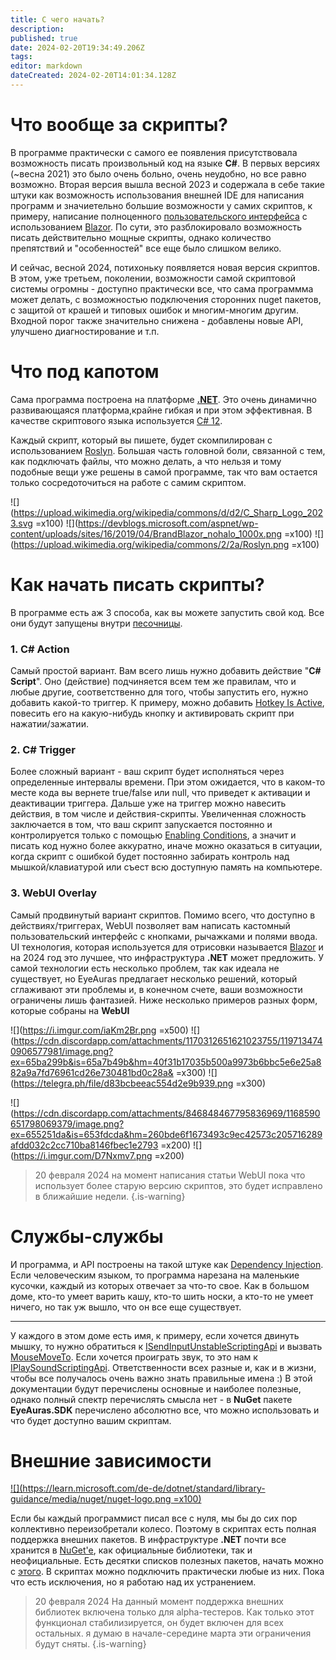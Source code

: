 ```yaml
---
title: С чего начать?
description: 
published: true
date: 2024-02-20T19:34:49.206Z
tags: 
editor: markdown
dateCreated: 2024-02-20T14:01:34.128Z
---
```


# Что вообще за скрипты?
В программе практически с самого ее появления присутствовала возможность писать произвольный код на языке **C#**. В первых версиях (~весна 2021) это было очень больно, очень неудобно, но все равно возможно. Вторая версия вышла весной 2023 и содержала в себе такие штуки как возможность использования внешней IDE для написания программ и значиетельно большие возможности у самих скриптов, к примеру, написание полноценного [пользовательского интерфейса](/en/overlays/custom-ui) с использованием [Blazor](https://dotnet.microsoft.com/en-us/apps/aspnet/web-apps/blazor). По сути, это разблокировало возможность писать действительно мощные скрипты, однако количество препятствий и "особенностей" все еще было слишком велико. 

И сейчас, весной 2024, потихоньку появляется новая версия скриптов. В этом, уже третьем, поколении, возможности самой скриптовой системы огромны - доступно практически все, что сама программма может делать, с возможностью подключения сторонних nuget пакетов, с защитой от крашей и типовых ошибок и многим-многим другим. Входной порог также значительно снижена - добавлены новые API, улучшено диагностирование и т.п.

# Что под капотом
Сама программа построена на платформе [**.NET**](https://learn.microsoft.com/en-us/dotnet/core/whats-new/dotnet-8/overview). Это очень динамично развивающаяся платформа,крайне гибкая и при этом эффективная. В качестве скриптового языка используется [C# 12](https://learn.microsoft.com/en-us/dotnet/csharp/). 

Каждый скрипт, который вы пишете, будет скомпилирован с использованием [Roslyn](https://learn.microsoft.com/en-us/dotnet/csharp/roslyn-sdk/). Большая часть головной боли, связанной с тем, как подключать файлы, что можно делать, а что нельзя и тому подобные вещи уже решены в самой программе, так что вам остается только сосредоточиться на работе с самим скриптом. 

![](https://upload.wikimedia.org/wikipedia/commons/d/d2/C_Sharp_Logo_2023.svg =x100) ![](https://devblogs.microsoft.com/aspnet/wp-content/uploads/sites/16/2019/04/BrandBlazor_nohalo_1000x.png =x100) ![](https://upload.wikimedia.org/wikipedia/commons/2/2a/Roslyn.png =x100)


# Как начать писать скрипты?
В программе есть аж 3 способа, как вы можете запустить свой код. Все они будут запущены внутри [песочницы](/ru/scripting/sandbox). 

### 1. C# Action
Самый простой вариант. Вам всего лишь нужно добавить действие "**C# Script**". Оно (действие) подчиняется всем тем же правилам, что и любые другие, соответственно для того, чтобы запустить его, нужно добавить какой-то триггер. К примеру, можно добавить [Hotkey Is Active](https://wiki.eyeauras.net/en/triggers/hotkey-is-active), повесить его на какую-нибудь кнопку и активировать скрипт при нажатии/зажатии. 

### 2. C# Trigger
Более сложный вариант - ваш скрипт будет исполняться через определенные интервалы времени. При этом ожидается, что в каком-то месте кода вы вернете true/false или null, что приведет к активации и деактивации триггера. Дальше уже на триггер можно навесить действия, в том числе и действия-скрипты. Увеличенная сложность заключается в том, что ваш скрипт запускается постоянно и контролируется только с помощью [Enabling Conditions](/ru/docs/enablingconditions), а значит и писать код нужно более аккуратно, иначе можно оказаться в ситуации, когда скрипт с ошибкой будет постоянно забирать контроль над мышкой/клавиатурой или съест всю доступную память на компьютере.

### 3. WebUI Overlay
Самый продвинутый вариант скриптов. Помимо всего, что доступно в действиях/триггерах, WebUI позволяет вам написать кастомный пользовательский интерфейс с кнопками, рычажками и полями ввода. UI технология, которая используется для отрисовки называется [Blazor](https://dotnet.microsoft.com/en-us/apps/aspnet/web-apps/blazor) и на 2024 год это лучшее, что инфраструктура **.NET** может предложить. У самой технологии есть несколько проблем, так как идеала не существует, но EyeAuras предлагает несколько решений, который сглаживают эти проблемы и, в конечном счете, ваши возможности ограничены лишь фантазией. Ниже несколько примеров разных форм, которые собраны на **WebUI**

![](https://i.imgur.com/iaKm2Br.png =x500) ![](https://cdn.discordapp.com/attachments/1170312651621023755/1197134740906577981/image.png?ex=65ba299b&is=65a7b49b&hm=40f31b17035b500a9973b6bbc5e6e25a882a9a7fd76961cd26e730481bd0c28a& =x300) ![](https://telegra.ph/file/d83bcbeeac554d2e9b939.png =x300)

![](https://cdn.discordapp.com/attachments/846848467795836969/1168590651798069379/image.png?ex=655251da&is=653fdcda&hm=260bde6f1673493c9ec42573c205716289afdd032c2cc710ba8146fbec1e2793 =x200) ![](https://i.imgur.com/D7Nxmv7.png =x200) 

> 20 февраля 2024 
> на момент написания статьи WebUI пока что использует более старую версию скриптов, это будет исправлено в ближайшие недели. 
{.is-warning}


# Службы-службы
И программа, и API построены на такой штуке как [Dependency Injection](https://en.wikipedia.org/wiki/Dependency_injection). Если человеческим языком, то программа нарезана на маленькие кусочки, каждый из которых отвечает за что-то свое. Как в большом доме, кто-то умеет варить кашу, кто-то шить носки, а кто-то не умеет ничего, но так уж вышло, что он все еще существует. 

---
У каждого в этом доме есть имя, к примеру, если хочется двинуть мышку, то нужно обратиться к [ISendInputUnstableScriptingApi](https://docs.eyeauras.net/api/EyeAuras.Roxy.Api.ISendInputUnstableScriptingApi.html) и вызвать [MouseMoveTo](https://docs.eyeauras.net/api/EyeAuras.Roxy.Api.ISendInputUnstableScriptingApi.MouseMoveTo.html#EyeAuras_Roxy_Api_ISendInputUnstableScriptingApi_MouseMoveTo_System_Int32_System_Int32_). Если хочется проиграть звук, то это нам к [IPlaySoundScriptingApi](https://docs.eyeauras.net/api/EyeAuras.DefaultAuras.Scripting.IPlaySoundScriptingApi.html). Ответственности всех разные и, как и в жизни, чтобы все получалось очень важно знать правильные имена :) 
В этой документации будут перечислены основные и наиболее полезные, однако полный спектр перечислять смысла нет - в **NuGet** пакете **EyeAuras.SDK** перечислено абсолютно все, что можно использовать и что будет доступно вашим скриптам. 

# Внешние зависимости 
[![](https://learn.microsoft.com/de-de/dotnet/standard/library-guidance/media/nuget/nuget-logo.png =x100)](https://www.nuget.org/)

Если бы каждый программист писал все с нуля, мы бы до сих пор коллективно переизобретали колесо. Поэтому в скриптах есть полная поддержка внешних пакетов. В инфраструктуре **.NET** почти все хранится в [NuGet'e](https://www.nuget.org/), как официальные библиотеки, так и неофициальные. Есть десятки списков полезных пакетов, начать можно с [этого](https://github.com/quozd/awesome-dotnet). 
В скриптах можно подключить практически любые из них. Пока что есть исключения, но я работаю над их устранением. 

> 20 февраля 2024 
> На данный момент поддержка внешних библиотек включена только для alpha-тестеров. Как только этот функционал стабилизируется, он будет включен для всех остальных. я думаю в начале-середине марта эти ограничения будут сняты.
{.is-warning}

